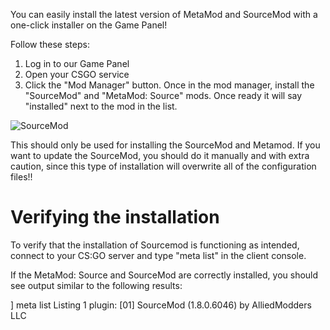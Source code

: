 You can easily install the latest version of MetaMod and SourceMod with a one-click installer on the Game Panel!

Follow these steps:

1.  Log in to our Game Panel 
2.  Open your CSGO service
3.  Click the "Mod Manager" button. Once in the mod manager, install the "SourceMod" and "MetaMod: Source" mods. Once ready it will say "installed" next to the mod in the list.

![SourceMod](images/sourcemod.gif")

This should only be used for installing the SourceMod and Metamod. If you want to update the SourceMod, you should do it manually and with extra caution, since this type of installation will overwrite all of the configuration files!!

  

Verifying the installation
==========================

To verify that the installation of Sourcemod is functioning as intended, connect to your CS:GO server and type "meta list" in the client console.

If the MetaMod: Source and SourceMod are correctly installed, you should see output similar to the following results:

  

\] meta list
Listing 1 plugin:
    \[01\] SourceMod (1.8.0.6046) by AlliedModders LLC